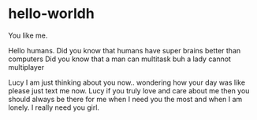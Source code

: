 # hello-worldh
You like me.

Hello humans.
Did you know that humans have super brains better than computers
Did you know that a man can multitask buh a lady cannot multiplayer

Lucy I am just thinking about you now.. wondering how your day was like please just text me now.
Lucy if you truly love and care about me then you should always be there for me when I need you the most and when I am lonely. I really need you girl.

